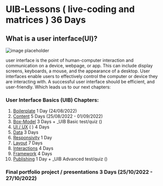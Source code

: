 # UIB-Lessons ( live-coding and matrices ) 36 Days

## What is a user interface(UI)?

![image placeholder](https://p7x7q5i4.rocketcdn.me/wp-content/uploads/2022/01/user-interface-wissen-kompakt-t2informatik.png)

user interface is the point of human-computer interaction and communication on a device, webpage, or app. This can include display screens, keyboards, a mouse, and the appearance of a desktop. User interfaces enable users to effectively control the computer or device they are interacting with. A successful user interface should be efficient, and user-friendly. Which leads us to our next chapters:



### User Interface Basics (UIB) Chapters:

1.  [Boilerplate](https://github.com/FBWE22-E08/UIB-Lessons/tree/main/1-Boilerplate) 1 Day (24/08/2022)
2.  [Content](https://github.com/FBWE22-E08/UIB-Lessons/tree/main/2-Content) 5 Days (25/08/2022 - 01/09/2022)
3.  [Box-Model]() 3 Days + _UIB Basic test/quiz ()
4.  [UI / UX]() ( ) 4 Days
5.  [Data]() 3 Days
6.  [Responsivity]() 1 Day
7.  [Layout]() 7 Days
8.  [Interactions]() 4 Days
9.  [Framework]() 4 Days
10. [Publishing]() 1 Day + _UIB Advanced test/quiz ()



### Final portfolio project / presentations 3 Days (25/10/2022 - 27/10/2022)
